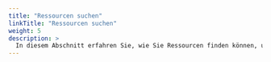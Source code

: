 ```yaml
---
title: "Ressourcen suchen"
linkTitle: "Ressourcen suchen"
weight: 5
description: >
  In diesem Abschnitt erfahren Sie, wie Sie Ressourcen finden können, um Detailinformationen einsehen und bearbeiten zu können.
---
```




